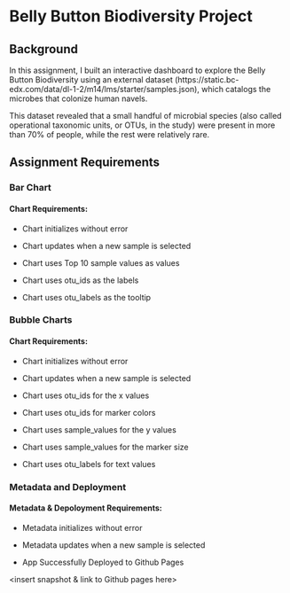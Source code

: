 <h1> Belly Button Biodiversity Project </h1>

<h2> Background </h2>

<p> In this assignment, I built an interactive dashboard to explore the Belly Button Biodiversity using an external dataset (https://static.bc-edx.com/data/dl-1-2/m14/lms/starter/samples.json), which catalogs the microbes that colonize human navels.

This dataset revealed that a small handful of microbial species (also called operational taxonomic units, or OTUs, in the study) were present in more than 70% of people, while the rest were relatively rare. </p>

<h2> Assignment Requirements </h2>

<h3> Bar Chart </h3>

<h4> Chart Requirements: </h4>

- Chart initializes without error

- Chart updates when a new sample is selected

- Chart uses Top 10 sample values as values

- Chart uses otu_ids as the labels

- Chart uses otu_labels as the tooltip

<Insert Chart Here>

<h3> Bubble Charts </h3>

<h4> Chart Requirements: </h4>

- Chart initializes without error

- Chart updates when a new sample is selected

- Chart uses otu_ids for the x values

- Chart uses otu_ids for marker colors

- Chart uses sample_values for the y values

- Chart uses sample_values for the marker size

- Chart uses otu_labels for text values

  <Insert Chart Here>

<h3> Metadata and Deployment </h3>

<h4> Metadata & Depoloyment Requirements: </h4>

- Metadata initializes without error

- Metadata updates when a new sample is selected

- App Successfully Deployed to Github Pages

<insert snapshot & link to Github pages here>
